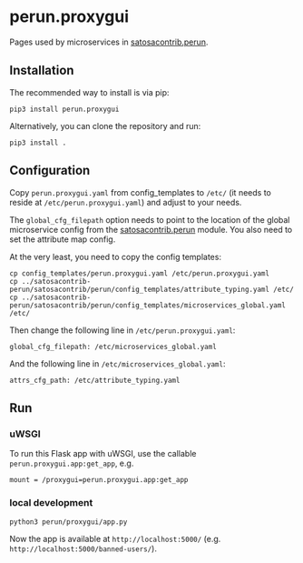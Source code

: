 # perun.proxygui

Pages used by microservices in [satosacontrib.perun](https://gitlab.ics.muni.cz/perun-proxy-aai/python/satosacontrib-perun).

## Installation

The recommended way to install is via pip:

```
pip3 install perun.proxygui
```

Alternatively, you can clone the repository and run:

```
pip3 install .
```

## Configuration

Copy `perun.proxygui.yaml` from config_templates to `/etc/` (it needs to reside at `/etc/perun.proxygui.yaml`) and adjust to your needs.

The `global_cfg_filepath` option needs to point to the location of the global microservice config from the [satosacontrib.perun](https://gitlab.ics.muni.cz/perun-proxy-aai/python/satosacontrib-perun) module. You also need to set the attribute map config.

At the very least, you need to copy the config templates:

```
cp config_templates/perun.proxygui.yaml /etc/perun.proxygui.yaml
cp ../satosacontrib-perun/satosacontrib/perun/config_templates/attribute_typing.yaml /etc/
cp ../satosacontrib-perun/satosacontrib/perun/config_templates/microservices_global.yaml /etc/
```

Then change the following line in `/etc/perun.proxygui.yaml`:

```
global_cfg_filepath: /etc/microservices_global.yaml
```

And the following line in `/etc/microservices_global.yaml`:

```
attrs_cfg_path: /etc/attribute_typing.yaml
```

## Run

### uWSGI

To run this Flask app with uWSGI, use the callable `perun.proxygui.app:get_app`, e.g.

```
mount = /proxygui=perun.proxygui.app:get_app
```

### local development

```
python3 perun/proxygui/app.py
```

Now the app is available at `http://localhost:5000/` (e.g. `http://localhost:5000/banned-users/`).
